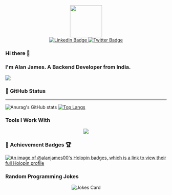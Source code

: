 

<div id="header" align="center">
  <img src="https://media.giphy.com/media/M9gbBd9nbDrOTu1Mqx/giphy.gif" width="100"/>
</div>

<div id="badges" align="center">
  <a href="https://www.linkedin.com/in/alan-james-74926024b">
    <img src="https://img.shields.io/badge/LinkedIn-blue?style=for-the-badge&logo=linkedin&logoColor=white" alt="LinkedIn Badge"/>
  </a>
  <a href="https://twitter.com/AlanJam50752834">
    <img src="https://img.shields.io/badge/Twitter-blue?style=for-the-badge&logo=twitter&logoColor=white" alt="Twitter Badge"/>
  </a>
</div>

### Hi there 👋

### I'm Alan James. A Backend Developer from India.

![](https://komarev.com/ghpvc/?username=alanjames00&style=for-the-badge&color=ff69b4	)

<!--
**alanJames00/alanJames00** is a ✨ _special_ ✨ repository because its `README.md` (this file) appears on your GitHub profile.

Here are some ideas to get you started:

- 🔭 I’m currently working on ...
- 🌱 I’m currently learning ...
- 👯 I’m looking to collaborate on ...
- 🤔 I’m looking for help with ...
- 💬 Ask me about ...
- 📫 How to reach me: ...
- 😄 Pronouns: ...
- ⚡ Fun fact: ...
-->
### 👑 GitHub Status
___
![Anurag's GitHub stats](https://github-readme-stats.vercel.app/api?username=alanjames00&show_icons=true&theme=dark)
[![Top Langs](https://github-readme-stats.vercel.app/api/top-langs/?username=alanjames00&layout=donut-vertical&theme=tokyonight)](https://github.com/anuraghazra/github-readme-stats)

### Tools I Work With
<p align="center">
  <a href="https://skillicons.dev">
    <img src="https://skillicons.dev/icons?i=git,docker,c,vim,arduino,bash,bootstrap,cpp,express,firebase,linux,mongodb,netlify,nodejs,postman,py,raspberrypi,vercel,gcp,nginx,react,vite" />
  </a>
</p>

### 🌟 Achievement Badges 🏆️
[![An image of @alanjames00's Holopin badges, which is a link to view their full Holopin profile](https://holopin.me/alanjames00)](https://holopin.io/@alanjames00)


### Random Programming Jokes

<!-- Markdown -->

<div style="text-align:center">

  ![Jokes Card](https://readme-jokes.vercel.app/api?hideBorder&theme=react&qColor=%23944bcc&aColor=%23bbdb51)
  
</div>

